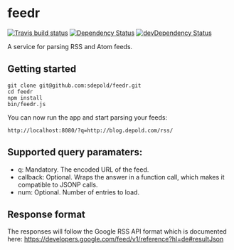 # feedr
[![Travis build status](http://img.shields.io/travis/sdepold/feedr.svg?style=flat)](https://travis-ci.org/sdepold/feedr)
[![Dependency Status](https://david-dm.org/sdepold/feedr.svg)](https://david-dm.org/sdepold/feedr)
[![devDependency Status](https://david-dm.org/sdepold/feedr/dev-status.svg)](https://david-dm.org/sdepold/feedr#info=devDependencies)

A service for parsing RSS and Atom feeds.

## Getting started

```
git clone git@github.com:sdepold/feedr.git
cd feedr
npm install
bin/feedr.js
```

You can now run the app and start parsing your feeds:

```
http://localhost:8080/?q=http://blog.depold.com/rss/
```

## Supported query paramaters:

- q: Mandatory. The encoded URL of the feed.
- callback: Optional. Wraps the answer in a function call, which makes it compatible to JSONP calls.
- num: Optional. Number of entries to load.

## Response format

The responses will follow the Google RSS API format which is documented here:
https://developers.google.com/feed/v1/reference?hl=de#resultJson
